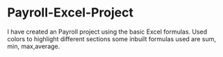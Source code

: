 # Payroll-Excel-Project
I have created an Payroll project using the basic Excel formulas.
Used colors to highlight different sections
some inbuilt formulas used are sum, min, max,average.
